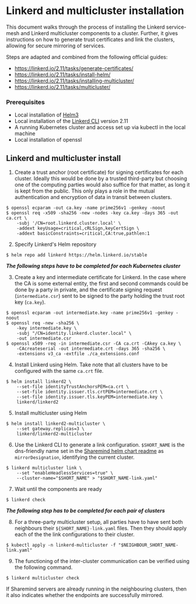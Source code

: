 # Linkerd and multicluster installation

This document walks through the process of installing the Linkerd service-mesh and Linkerd multicluster components to a cluster.
Further, it gives instructions on how to generate trust certificates and link the clusters, allowing for secure mirroring of services.

Steps are adapted and combined from the following official guides:
* https://linkerd.io/2.11/tasks/generate-certificates/
* https://linkerd.io/2.11/tasks/install-helm/
* https://linkerd.io/2.11/tasks/installing-multicluster/
* https://linkerd.io/2.11/tasks/multicluster/

### Prerequisites
* Local installation of [Helm3](https://helm.sh/docs/intro/install/)
* Local installation of the [Linkerd CLI](https://linkerd.io/2.11/getting-started/) version 2.11
* A running Kubernetes cluster and access set up via kubectl in the local machine
* Local installation of openssl

## Linkerd and multicluster install

1. Create a trust anchor (root certificate) for signing certificates for each cluster. Ideally this would be done by a trusted third-party but choosing one of the computing parties would also suffice for that matter, as long it is kept from the public. This only plays a role in the mutual authentication and encryption of data in transit between clusters.
```
$ openssl ecparam -out ca.key -name prime256v1 -genkey -noout
$ openssl req -x509 -sha256 -new -nodes -key ca.key -days 365 -out ca.crt \
    -subj '/CN=root.linkerd.cluster.local' \
    -addext keyUsage=critical,cRLSign,keyCertSign \
    -addext basicConstraints=critical,CA:true,pathlen:1
```

2. Specify Linkerd's Helm repository
```
$ helm repo add linkerd https://helm.linkerd.io/stable
```

***The following steps have to be completed for each Kubernetes cluster***

3. Create a key and intermediate certificate for Linkerd. In the case where the CA is some external entity, the first and second commands could be done by a party in private, and the certificate signing request (`intermediate.csr`) sent to be signed to the party holding the trust root key (`ca.key`).
```
$ openssl ecparam -out intermediate.key -name prime256v1 -genkey -noout
$ openssl req -new -sha256 \                                                                      
    -key intermediate.key \
    -subj "/CN=identity.linkerd.cluster.local" \                                                  
    -out intermediate.csr
$ openssl x509 -req -in intermediate.csr -CA ca.crt -CAkey ca.key \
    -CAcreateserial -out intermediate.crt -days 365 -sha256 \
    -extensions v3_ca -extfile ./ca_extensions.conf
```

4. Install Linkerd using Helm. Take note that all clusters have to be configured with the same `ca.crt` file.
```
$ helm install linkerd2 \
    --set-file identityTrustAnchorsPEM=ca.crt \
    --set-file identity.issuer.tls.crtPEM=intermediate.crt \
    --set-file identity.issuer.tls.keyPEM=intermediate.key \
    linkerd/linkerd2
```

5. Install multicluster using Helm
```
$ helm install linkerd2-multicluster \
    --set gateway.replicas=3 \
    linkerd/linkerd2-multicluster
```

6. Use the Linkerd CLI to generate a link configuration. `$SHORT_NAME` is the dns-friendly name set in the [Sharemind helm chart readme](../sharemind/README.md) as `mirrorDesignation`, identifying the current cluster.
```
$ linkerd multicluster link \
    --set "enableHeadlessServices=true" \
    --cluster-name="$SHORT_NAME" > "$SHORT_NAME-link.yaml"
```

7. Wait until the components are ready
```
$ linkerd check
```

***The following step has to be completed for each pair of clusters***

8. For a three-party multicluster setup, all parties have to have sent both neighbours their `${SHORT_NAME}-link.yaml` files. Then they should apply each of the the link configurations to their cluster.
```
$ kubectl apply -n linkerd-multicluster -f "$NEIGHBOUR_SHORT_NAME-link.yaml"
```

9. The functioning of the inter-cluster communication can be verified using the following command.
```
$ linkerd multicluster check
```
If Sharemind servers are already running in the neighbouring clusters, then it also indicates whether the endpoints are successfully mirrored.
